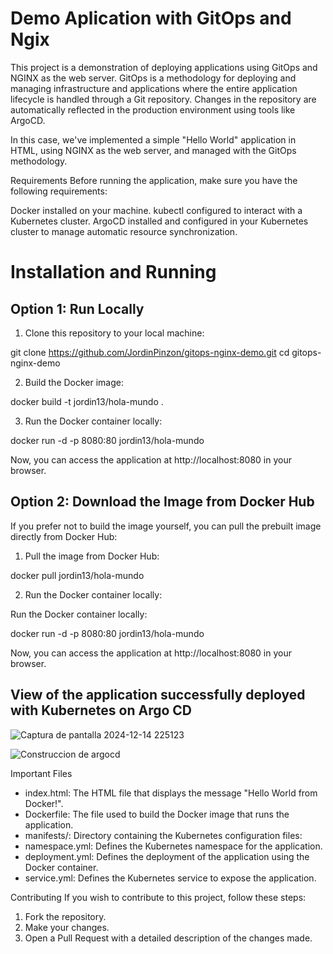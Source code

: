# Demo Aplication with GitOps and Ngix

This project is a demonstration of deploying applications using GitOps and NGINX as the web server. GitOps is a methodology for deploying and managing infrastructure and applications where the entire application lifecycle is handled through a Git repository. Changes in the repository are automatically reflected in the production environment using tools like ArgoCD.

In this case, we've implemented a simple "Hello World" application in HTML, using NGINX as the web server, and managed with the GitOps methodology.

Requirements
Before running the application, make sure you have the following requirements:

Docker installed on your machine.
kubectl configured to interact with a Kubernetes cluster.
ArgoCD installed and configured in your Kubernetes cluster to manage automatic resource synchronization.

# Installation and Running

## Option 1: Run Locally

1. Clone this repository to your local machine:

git clone https://github.com/JordinPinzon/gitops-nginx-demo.git
cd gitops-nginx-demo

2. Build the Docker image:

docker build -t jordin13/hola-mundo .

3.  Run the Docker container locally:

docker run -d -p 8080:80 jordin13/hola-mundo

Now, you can access the application at http://localhost:8080 in your browser.

## Option 2: Download the Image from Docker Hub
If you prefer not to build the image yourself, you can pull the prebuilt image directly from Docker Hub:

1. Pull the image from Docker Hub:

docker pull jordin13/hola-mundo

2. Run the Docker container locally:

Run the Docker container locally:   

docker run -d -p 8080:80 jordin13/hola-mundo

Now, you can access the application at http://localhost:8080 in your browser.

## View of the application successfully deployed with Kubernetes on Argo CD

![Captura de pantalla 2024-12-14 225123](https://github.com/user-attachments/assets/09a87be7-757a-4b1e-a81d-6247f6443a70)

![Construccion de argocd](https://github.com/user-attachments/assets/d4fd9aa0-3a5a-417c-8f9e-465e0d07328d)



Important Files
- index.html: The HTML file that displays the message "Hello World from Docker!".
- Dockerfile: The file used to build the Docker image that runs the application.
- manifests/: Directory containing the Kubernetes configuration files:
- namespace.yml: Defines the Kubernetes namespace for the application.
- deployment.yml: Defines the deployment of the application using the Docker container.
- service.yml: Defines the Kubernetes service to expose the application.

Contributing
If you wish to contribute to this project, follow these steps:

1. Fork the repository.
2. Make your changes.
3. Open a Pull Request with a detailed description of the changes made.




